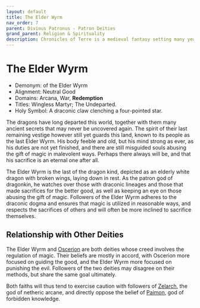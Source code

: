 ```yaml
---
layout: default
title: The Elder Wyrm
nav_order: 7
parent: Divinus Patronus - Patron Deities
grand_parent: Religion & Spirituality
description: Chronicles of Terre is a medieval fantasy setting many years in the writing.
---
```


# The Elder Wyrm

- Demonym: of the Elder Wyrm 
- Alignment: Neutral Good
- Domains: Arcana, War, **Redemption**
- Titles: Wingless Martyr; The Undeparted.
- Holy Symbol: A draconic claw clenching a four-pointed star.

The dragons have long departed this world, together with them many ancient secrets that may never be uncovered again. The spirit of their last remaining vestige however still yet guards this land, known to its people as the last Elder Wyrm. His body feeble and old, but his mind strong as ever, as his duties are not yet finished, and there are still misguided souls abusing the gift of magic in malevolent ways. Perhaps there always will be, and that his sacrifice is an eternal one after all.

The Elder Wyrm is the last of the dragon kind, depicted as an elderly white dragon with broken wings, laying down in rest. As the patron god of dragonkin, he watches over those with draconic lineages and those that made sacrifices for the better good, as well as keeping an eye on those abusing the gift of magic. Followers of the Elder Wyrm adheres to the draconic dogma and ensures that magic is utilized in reasonable ways, and respects the sacrifices of others and will often be more inclined to sacrifice themselves.

## Relationship with Other Deities

The Elder Wyrm and [Oscerion](../maioris/Oscerion) are both deities whose creed involves the regulation of magic. Their beliefs are mostly in accord, with Oscerion more focused on guiding the good, and the Elder Wyrm more focused on punishing the evil. Followers of the two deities may disagree on their methods, but share the same goal ultimately.

Both faiths will thus tend to exercise caution with followers of [Zelarch](../maioris/Zelarch), the god of netheric arcane, and directly oppose the belief of [Paimon](../pars/Paimon), god of forbidden knowledge.